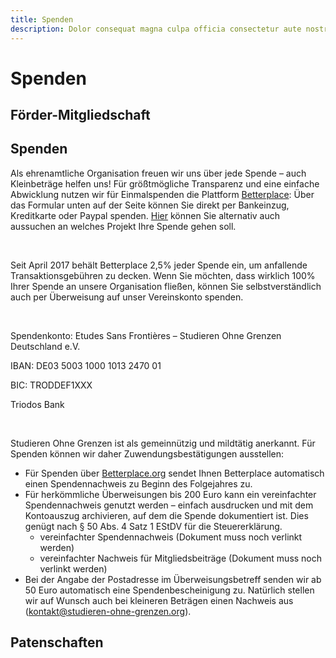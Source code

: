 ```yaml
---
title: Spenden
description: Dolor consequat magna culpa officia consectetur aute nostrud excepteur in sunt sint aliqua pariatur. Irure voluptate veniam sit aliquip dolor incididunt aute Lorem quis ullamco occaecat nulla laborum id. Culpa elit Lorem cillum occaecat exercitation aliqua aliqua enim commodo velit mollit quis velit irure. Dolor Lorem exercitation nisi nisi nisi dolore esse ut aliquip duis.
---
```


# Spenden

## Förder-Mitgliedschaft

## Spenden
Als ehrenamtliche Organisation freuen wir uns über jede Spende – auch Kleinbeträge helfen uns! Für größtmögliche Transparenz und eine einfache Abwicklung nutzen wir für Einmalspenden die Plattform 
<a href="betterplace.org/de/organisations/490-studieren-ohne-grenzen-deutschland-e-v">Betterplace</a>: Über das Formular unten auf der Seite können Sie direkt per Bankeinzug, Kreditkarte oder Paypal spenden. 
<a href="betterplace.org/de/organisations/490-studieren-ohne-grenzen-deutschland-e-v/projects">Hier</a> können Sie alternativ auch aussuchen an welches Projekt Ihre Spende gehen soll.

<br>

Seit April 2017 behält Betterplace 2,5% jeder Spende ein, um anfallende Transaktionsgebühren zu decken. Wenn Sie möchten, dass wirklich 100% Ihrer Spende an unsere Organisation fließen, können Sie selbstverständlich auch per Überweisung auf unser Vereinskonto spenden. 

<br>

Spendenkonto:
Etudes Sans Frontières – Studieren Ohne Grenzen Deutschland e.V.

IBAN: DE03 5003 1000 1013 2470 01

BIC: TRODDEF1XXX

Triodos Bank

<br>

Studieren Ohne Grenzen ist als gemeinnützig und mildtätig anerkannt. Für Spenden können wir daher Zuwendungsbestätigungen ausstellen:

- Für Spenden über
<a href="betterplace.org/de/organisations/490-studieren-ohne-grenzen-deutschland-e-v">Betterplace.org</a> sendet Ihnen Betterplace automatisch einen Spendennachweis zu Beginn des Folgejahres zu.
- Für herkömmliche Überweisungen bis 200 Euro kann ein vereinfachter Spendennachweis genutzt werden – einfach ausdrucken und mit dem Kontoauszug archivieren, auf dem die Spende dokumentiert ist. Dies genügt nach § 50 Abs. 4 Satz 1 EStDV für die Steuererklärung.
  - vereinfachter Spendennachweis (Dokument muss noch verlinkt werden)
  - vereinfachter Nachweis für Mitgliedsbeiträge (Dokument muss noch verlinkt werden)
- Bei der Angabe der Postadresse im Überweisungsbetreff senden wir ab 50 Euro automatisch eine Spendenbescheinigung zu. Natürlich stellen wir auf Wunsch auch bei kleineren Beträgen einen Nachweis aus (kontakt@studieren-ohne-grenzen.org).


## Patenschaften
